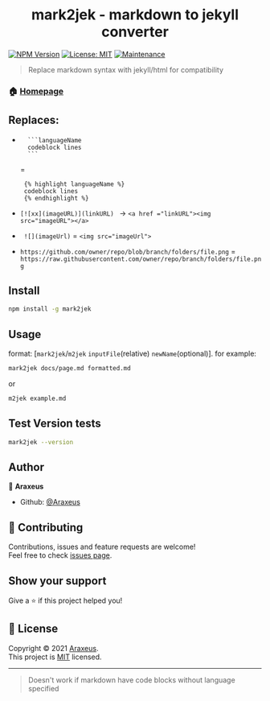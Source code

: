 <h1 align="center">mark2jek - markdown to jekyll converter</h1>

[![NPM Version](https://img.shields.io/npm/v/mark2jek)](https://www.npmjs.com/package/mark2jek) 
[![License: MIT](https://img.shields.io/badge/License-MIT-yellow.svg)](https://github.com/Araxeus/mark2jek/blob/main/LICENSE) 
[![Maintenance](https://img.shields.io/badge/Maintained%3F-yes-green.svg)](https://github.com/Araxeus/mark2jek)

> Replace markdown syntax with jekyll/html for compatibility

### 🏠 [Homepage](https://github.com/Araxeus/mark2jek/)

## Replaces:

*  ```
     ```languageName
     codeblock lines
     ```‎
   ```
   =
   ```liquid
    {% highlight languageName %}
    codeblock lines
    {% endhighlight %}
   ```
   
* ` [![xx](imageURL)](linkURL) 
 ` -> `<a href ="linkURL"><img src="imageURL"></a>`

* ` ![](imageUrl)` = `<img src="imageUrl">`

* ` https://github.com/owner/repo/blob/branch/folders/file.png ` =
   `https://raw.githubusercontent.com/owner/repo/branch/folders/file.png`

## Install

```sh
npm install -g mark2jek
```

## Usage

format: [`mark2jek`/`m2jek` `inputFile`(relative) `newName`(optional)]. for example:

```sh
mark2jek docs/page.md formatted.md
```
or
```sh
m2jek example.md
```

## Test Version tests

```sh
mark2jek --version
```

## Author

👤 **Araxeus**

* Github: [@Araxeus](https://github.com/Araxeus)

## 🤝 Contributing

Contributions, issues and feature requests are welcome!<br />Feel free to check [issues page](https://github.com/Araxeus/mark2jek/issues). 

## Show your support

Give a ⭐️ if this project helped you!

## 📝 License

Copyright © 2021 [Araxeus](https://github.com/Araxeus).<br />
This project is [MIT](https://github.com/Araxeus/mark2jek/blob/main/LICENSE) licensed.

***
> Doesn't work if markdown have code blocks without language specified
